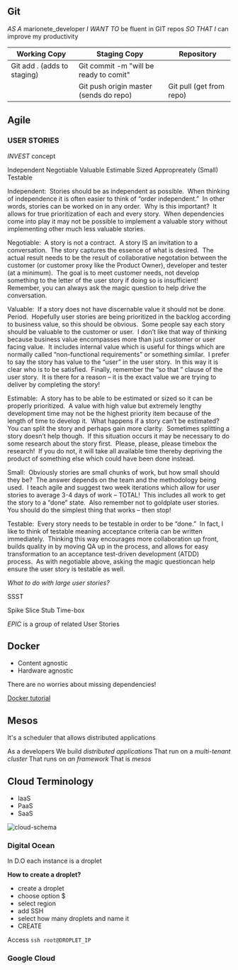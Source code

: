 ## Git

*AS A* marionete_developer
*I WANT TO* be fluent in GIT repos
*SO THAT I* can improve my productivity

| Working Copy                | Staging Copy                           | Repository               |
|-----------------------------|----------------------------------------|--------------------------|
| Git add . (adds to staging) | Git commit -m "will be ready to comit" |                          |
|                             | Git push origin master (sends do repo) | Git pull (get from repo) |

## Agile

### USER STORIES
 
*INVEST* concept

Independent
Negotiable
Valuable
Estimable
Sized Appropreately (Small)
Testable

Independent:  Stories should be as independent as possible.  When thinking of independence it is often easier to think of
“order independent.”  In other words, stories can be worked on in any order.  Why is this important?  It allows for true
prioritization of each and every story.  When dependencies come into play it may not be possible to implement a valuable
story without implementing other much less valuable stories.

Negotiable:  A story is not a contract.  A story IS an invitation to a conversation.  The story captures the essence of what
is desired.  The actual result needs to be the result of collaborative negotation between the customer (or customer proxy
like the Product Owner), developer and tester (at a minimum).  The goal is to meet customer needs, not develop something to
the letter of the user story if doing so is insufficient!  Remember, you can always ask the magic question to help drive the
conversation.

Valuable:  If a story does not have discernable value it should not be done.  Period.  Hopefully user stories are being
prioritized in the backlog according to business value, so this should be obvious.  Some people say each story should be
valuable to the customer or user.  I don’t like that way of thinking because business value encompasses more than just
customer or user facing value.  It includes internal value which is useful for things which are normally called
“non-functional requirements” or something similar.  I prefer to say the story has value to the “user” in the user story.  In
this way it is clear who is to be satisfied.  Finally, remember the “so that <value>” clause of the user story.  It is there
for a reason – it is the exact value we are trying to deliver by completing the story!

Estimable:  A story has to be able to be estimated or sized so it can be properly prioritized.  A value with high value but
extremely lengthy development time may not be the highest priority item because of the length of time to develop it.  What
happens if a story can’t be estimated?  You can split the story and perhaps gain more clarity.  Sometimes splitting a story
doesn’t help though.  If this situation occurs it may be necessary to do some research about the story first.  Please,
please, please timebox the research!  If you do not, it will take all available time thereby depriving the product of
something else which could have been done instead.

Small:  Obviously stories are small chunks of work, but how small should they be?  The answer depends on the team and the
methodology being used.  I teach agile and suggest two week iterations which allow for user stories to average 3-4 days of
work – TOTAL!  This includes all work to get the story to a “done” state.  Also remember not to goldplate user stories.  You
should do the simplest thing that works – then stop!

Testable:  Every story needs to be testable in order to be “done.”  In fact, I like to think of testable meaning acceptance
criteria can be written immediately.  Thinking this way encourages more collaboration up front, builds quality in by moving
QA up in the process, and allows for easy transformation to an acceptance test-driven development (ATDD) process.  As with
negotiable above, asking the magic questioncan help ensure the user story is testable as well.


*What to do with large user stories?*

SSST

Spike
Slice
Stub
Time-box


*EPIC* is a group of related User Stories

## Docker
* Content agnostic
* Hardware agnostic
	
There are no worries about missing dependencies!

[Docker tutorial](https://docs.docker.com/engine/tutorials/dockerizing/)


## Mesos
It's  a scheduler that allows distributed applications

As a developers
We build *distributed applications*
That run on a *multi-tenant cluster*
That runs on *an framework*
That is *mesos*

## Cloud Terminology

* IaaS
* PaaS
* SaaS

![cloud-schema](cloudschema.png)

### Digital Ocean

In D.O each instance is a droplet

**How to create a droplet?**
* create a droplet
* choose option $
* select region
* add SSH
* select how many droplets and name it
* CREATE

Access 
`ssh root@DROPLET_IP`


### Google Cloud 


